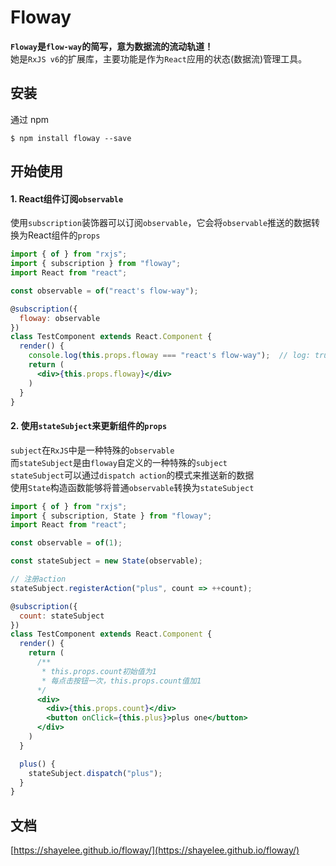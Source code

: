 # Floway

**`Floway`是`flow-way`的简写，意为数据流的流动轨道！**<br>
她是`RxJS v6`的扩展库，主要功能是作为`React`应用的状态(数据流)管理工具。

## 安装

通过 npm

```
$ npm install floway --save
```

## 开始使用

#### 1. React组件订阅`observable`
使用`subscription`装饰器可以订阅`observable`，它会将`observable`推送的数据转换为React组件的`props`

```jsx
import { of } from "rxjs";
import { subscription } from "floway";
import React from "react";

const observable = of("react's flow-way");

@subscription({
  floway: observable
})
class TestComponent extends React.Component {
  render() {
    console.log(this.props.floway === "react's flow-way");  // log: true
    return (
      <div>{this.props.floway}</div>
    )
  }
}
```

#### 2. 使用`stateSubject`来更新组件的`props`
`subject`在`RxJS`中是一种特殊的`observable`<br>
而`stateSubject`是由`floway`自定义的一种特殊的`subject`<br>
`stateSubject`可以通过`dispatch action`的模式来推送新的数据<br>
使用`State`构造函数能够将普通`observable`转换为`stateSubject`<br>

```jsx
import { of } from "rxjs";
import { subscription, State } from "floway";
import React from "react";

const observable = of(1);

const stateSubject = new State(observable);

// 注册action
stateSubject.registerAction("plus", count => ++count);

@subscription({
  count: stateSubject
})
class TestComponent extends React.Component {
  render() {
    return (
      /**
       * this.props.count初始值为1
       * 每点击按钮一次，this.props.count值加1
      */
      <div>
        <div>{this.props.count}</div>
        <button onClick={this.plus}>plus one</button>
      </div>
    )
  }

  plus() {
    stateSubject.dispatch("plus");
  }
}
```

## 文档

[https://shayelee.github.io/floway/](https://shayelee.github.io/floway/)

